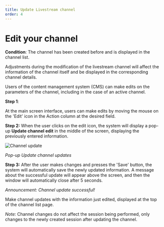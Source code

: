 ```yaml
---
title: Update Livestream channel
order: 4
---
```


# Edit your channel

**Condition**: The channel has been created before and is displayed in the channel list.

Adjustments during the modification of the livestream channel will affect the information of the channel itself and be displayed in the corresponding channel details.

Users of the content management system (CMS) can make edits on the parameters of the channel, including in the case of an active channel.

**Step 1**:

At the main screen interface, users can make edits by moving the mouse on the 'Edit' icon in the Action column at the desired field.

**Step 2:** When the user clicks on the edit icon, the system will display a pop-up **Update channel edit** in the middle of the screen, displaying the previously entered information.

![Channel update](/images/livestream/update-channel.png)

_Pop-up Update channel updates_

**Step 3:** After the user makes changes and presses the 'Save' button, the system will automatically save the newly updated information. A message about the successful update will appear above the screen, and then the window will automatically close after 5 seconds.

_Announcement: Channel update successful!_

Make channel updates with the information just edited, displayed at the top of the channel list page.

_Note:_ Channel changes do not affect the session being performed, only changes to the newly created session after updating the channel.
